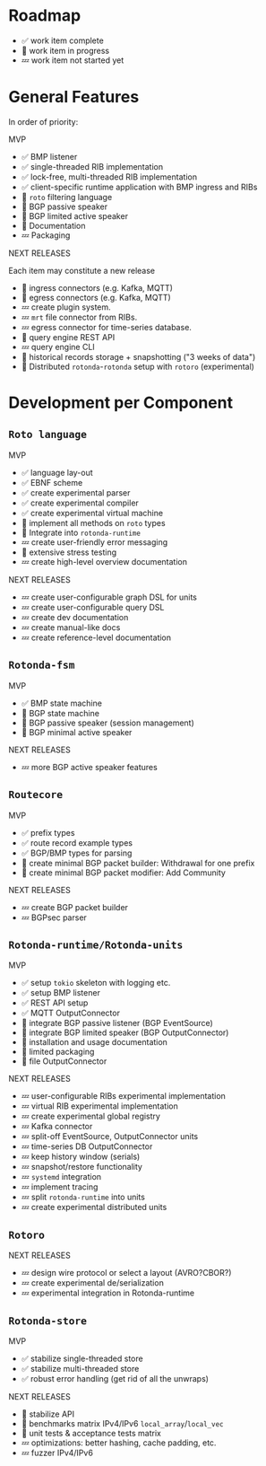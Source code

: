 
Roadmap
=======

- ✅ work item complete
- 🦀 work item in progress
- 💤 work item not started yet

General Features
================

In order of priority:

MVP

- ✅ BMP listener
- ✅ single-threaded RIB implementation
- ✅ lock-free, multi-threaded RIB implementation
- ✅ client-specific runtime application with BMP ingress and RIBs
- 🦀 `roto` filtering language
- 🦀 BGP passive speaker
- 🦀 BGP limited active speaker
- 🦀 Documentation
- 💤 Packaging

NEXT RELEASES

Each item may constitute a new release

- 🦀 ingress connectors (e.g. Kafka, MQTT)
- 🦀 egress connectors (e.g. Kafka, MQTT)
- 💤 create plugin system.
- 💤 `mrt` file connector from RIBs.
- 💤 egress connector for time-series database.
- 🦀 query engine REST API
- 💤 query engine CLI
- 🦀 historical records storage + snapshotting ("3 weeks of data")
- 🦀 Distributed `rotonda`-`rotonda` setup with `rotoro` (experimental)


Development per Component
=========================


## `Roto language`

MVP

- ✅ language lay-out
- ✅ EBNF scheme
- ✅ create experimental parser
- ✅ create experimental compiler
- ✅ create experimental virtual machine
- 🦀 implement all methods on `roto` types
- 🦀 Integrate into `rotonda-runtime`
- 💤 create user-friendly error messaging
- 🦀 extensive stress testing
- 💤 create high-level overview documentation

NEXT RELEASES

- 💤 create user-configurable graph DSL for units
- 💤 create user-configurable query DSL
- 💤 create dev documentation
- 💤 create manual-like docs
- 💤 create reference-level documentation 


## `Rotonda-fsm`

MVP

- ✅ BMP state machine
- 🦀 BGP state machine
- 🦀 BGP passive speaker (session management)
- 🦀 BGP minimal active speaker

NEXT RELEASES

- 💤 more BGP active speaker features

## `Routecore`

MVP

- ✅ prefix types
- ✅ route record example types
- ✅ BGP/BMP types for parsing
- 🦀 create minimal BGP packet builder: Withdrawal for one prefix
- 🦀 create minimal BGP packet modifier: Add Community

NEXT RELEASES

- 💤 create BGP packet builder
- 💤 BGPsec parser


## `Rotonda-runtime/Rotonda-units`

MVP

- ✅ setup `tokio` skeleton with logging etc.
- ✅ setup BMP listener
- ✅ REST API setup
- ✅ MQTT OutputConnector
- 🦀 integrate BGP passive listener (BGP EventSource)
- 🦀 integrate BGP limited speaker (BGP OutputConnector)
- 🦀 installation and usage documentation 
- 🦀 limited packaging
- 🦀 file OutputConnector

NEXT RELEASES

- 💤 user-configurable RIBs experimental implementation
- 💤 virtual RIB experimental implementation
- 💤 create experimental global registry
- 💤 Kafka connector
- 💤 split-off EventSource, OutputConnector units
- 💤 time-series DB OutputConnector
- 💤 keep history window (serials)
- 💤 snapshot/restore functionality
- 💤 `systemd` integration
- 💤 implement tracing
- 💤 split `rotonda-runtime` into units
- 💤 create experimental distributed units


## `Rotoro`

NEXT RELEASES

- 💤 design wire protocol or select a layout (AVRO?CBOR?)
- 💤 create experimental de/serialization
- 💤 experimental integration in Rotonda-runtime


## `Rotonda-store`

MVP

- ✅ stabilize single-threaded store
- ✅ stabilize multi-threaded store
- ✅ robust error handling (get rid of all the unwraps)

NEXT RELEASES

- 🦀 stabilize API
- 🦀 benchmarks matrix IPv4/IPv6 `local_array`/`local_vec`
- 🦀 unit tests & acceptance tests matrix
- 💤 optimizations: better hashing, cache padding, etc.
- 💤 fuzzer IPv4/IPv6
